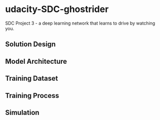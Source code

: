 # udacity-SDC-ghostrider

SDC Project 3 - a deep learning network that learns to drive by watching you.

## Solution Design

## Model Architecture

## Training Dataset

## Training Process

## Simulation
